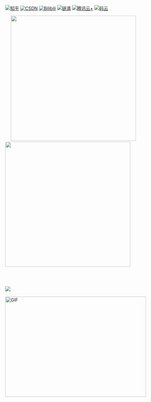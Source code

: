 

[![知乎](https://img.shields.io/badge/知乎-查看-blue)](https://www.zhihu.com/people/yong-hu-ming-32)
[![CSDN](https://img.shields.io/badge/CSDN-查看-red)](https://blog.csdn.net/weixin_45183579)
[![Bilibili](https://img.shields.io/badge/Bilibili-查看-pink)](https://space.bilibili.com/503777379)
[![链滴](https://img.shields.io/badge/链滴-查看-orange)](https://ld246.com/member/aspen138)
[![腾讯云+](https://img.shields.io/badge/腾讯云%2B-查看-lightgrey)](https://cloud.tencent.com/developer/user/8290955)
[![码云](https://img.shields.io/badge/码云-查看-yellow)](https://gitee.com/yhm138)

&emsp;
<b>
    <image src="https://github-readme-stats.vercel.app/api?username=yhm138&show_icons=true&theme=tokyonight" width=400 >
    </image>
</b>
<b>
    <image src="https://github-readme-stats.vercel.app/api/top-langs/?username=yhm138&layout=compact&theme=tokyonight&hide=html" width=400 ></image>
</b>

<br></br>

<image src="https://github-profile-trophy.vercel.app/?username=yhm138&theme=dracula"/>
<br></br>

<img align="center" alt="GIF" src="https://github.com/abhisheknaiidu/abhisheknaiidu/blob/master/code.gif?raw=true" width="450" height="320" />

